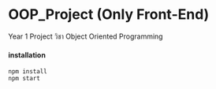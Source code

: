 # OOP_Project (Only Front-End)
Year 1 Project วิชา Object Oriented Programming

#### installation
```
npm install
npm start
```
